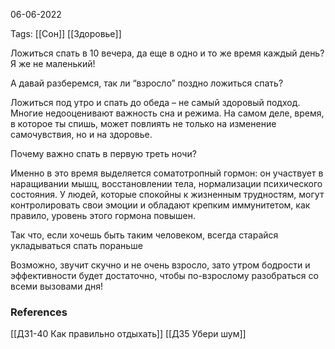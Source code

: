06-06-2022 

Tags: 
[[Сон]]
[[Здоровье]]

Ложиться спать в 10 вечера, да еще в одно и то же время каждый день?
Я же не маленький!

А давай разберемся, так ли “взросло” поздно ложиться спать?

Ложиться под утро и спать до обеда – не самый здоровый подход.
Многие недооценивают важность сна и режима. На самом деле, время, в которое ты спишь, может повлиять не только на изменение самочувствия, но и на здоровье.

Почему важно спать в первую треть ночи?

Именно в это время выделяется соматотропный гормон: он участвует в наращивании мышц, восстановлении тела, нормализации психического состояния. У людей, которые спокойны к жизненным трудностям, могут контролировать свои эмоции и обладают крепким иммунитетом, как правило, уровень этого гормона повышен.

Так что, если хочешь быть таким человеком, всегда старайся укладываться спать пораньше

Возможно, звучит скучно и не очень взросло, зато утром бодрости и эффективности будет достаточно, чтобы по-взрослому разобраться со всеми вызовами дня!
### References
[[Д31-40 Как правильно отдыхать]]
[[Д35 Убери шум]]